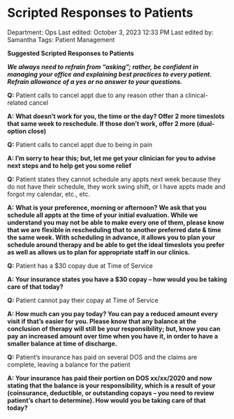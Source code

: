 # Scripted Responses to Patients

Department: Ops
Last edited: October 3, 2023 12:33 PM
Last edited by: Samantha
Tags: Patient Management

**Suggested Scripted Responses to Patients**

***We always need to refrain from “asking”; rather, be confident in managing your office and explaining best practices to every patient. Refrain allowance of a yes or no answer to your questions.***

**Q:** Patient calls to cancel appt due to any reason other than a clinical-related cancel

**A:** **What doesn’t work for you, the time or the day? Offer 2 more timeslots that same week to reschedule. If those don’t work, offer 2 more (dual-option close)**

**Q:** Patient calls to cancel appt due to being in pain

**A: I’m sorry to hear this; but, let me get your clinician for you to advise next steps and to help get you some relief**

**Q:** Patient states they cannot schedule any appts next week because they do not have their schedule, they work swing shift, or I have appts made and forgot my calendar, etc., etc.

**A:** **What is your preference, morning or afternoon? We ask that you schedule all appts at the time of your initial evaluation. While we understand you may not be able to make every one of them, please know that we are flexible in rescheduling that to another preferred date & time the same week. With scheduling in advance, it allows you to plan your schedule around therapy and be able to get the ideal timeslots you prefer as well as allows us to plan for appropriate staff in our clinics.**

**Q:** Patient has a $30 copay due at Time of Service

**A: Your insurance states you have a $30 copay – how would you be taking care of that today?**

**Q:** Patient cannot pay their copay at Time of Service

**A: How much can you pay today? You can pay a reduced amount every visit if that’s easier for you. Please know that any balance at the conclusion of therapy will still be your responsibility; but, know you can pay an increased amount over time when you have it, in order to have a smaller balance at time of discharge.**

**Q:** Patient’s insurance has paid on several DOS and the claims are complete, leaving a balance for the patient

**A: Your insurance has paid their portion on DOS xx/xx/2020 and now stating that the balance is your responsibility, which is a result of your (coinsurance, deductible, or outstanding copays – you need to review patient’s chart to determine). How would you be taking care of that today?**